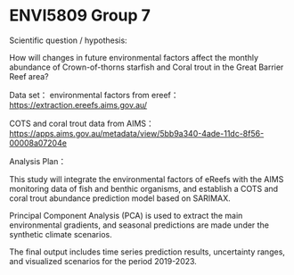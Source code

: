 # ENVI5809 Group 7


Scientific question / hypothesis:

How will changes in future environmental factors affect the monthly abundance of Crown-of-thorns starfish and Coral trout in the Great Barrier Reef area?


Data set：
environmental factors from ereef：https://extraction.ereefs.aims.gov.au/

COTS and coral trout data from AIMS：https://apps.aims.gov.au/metadata/view/5bb9a340-4ade-11dc-8f56-00008a07204e


Analysis Plan：

This study will integrate the environmental factors of eReefs with the AIMS monitoring data of fish and benthic organisms, and establish a COTS and coral trout abundance prediction model based on SARIMAX.

Principal Component Analysis (PCA) is used to extract the main environmental gradients, and seasonal predictions are made under the synthetic climate scenarios.

The final output includes time series prediction results, uncertainty ranges, and visualized scenarios for the period 2019-2023.
